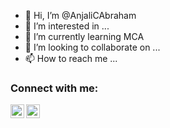 - 👋 Hi, I’m @AnjaliCAbraham
- 👀 I’m interested in ...
- 🌱 I’m currently learning MCA
- 💞️ I’m looking to collaborate on ...
- 📫 How to reach me ...

### Connect with me:

[<img align="left" alt="Anjali C Abraham | LinkedIn" width="22px" src="https://cdn.jsdelivr.net/npm/simple-icons@v3/icons/linkedin.svg" />][linkedin]
[<img align="left" alt="Anjali C Abraham | Twitter" width="22px" src="https://cdn.jsdelivr.net/npm/simple-icons@v3/icons/twitter.svg" />][Twitter]




<!---
AnjaliCAbraham/AnjaliCAbraham is a ✨ special ✨ repository because its `README.md` (this file) appears on your GitHub profile.
You can click the Preview link to take a look at your changes.
--->
[linkedin]: https://www.linkedin.com/in/anjali-c-abraham-b737aa213/

[Twitter]: https://twitter.com/AnjaliCAbraham
